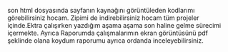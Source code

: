 son html dosyasında sayfanın kaynağını görüntüleden kodlarımı görebilirsiniz hocam.
Zipimi de indirebilirsiniz hocam tüm projeler içinde.Ektra çalışırken yazdığım aşama aşama son haline gelme sürecimi içermekte.
Ayrıca Raporumda çalışmalarımın ekran görüntüsünü pdf şeklinde olana koydum raporumu ayrıca ordanda inceleyebilirsiniz.
